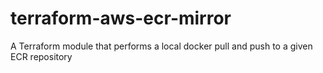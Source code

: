 # terraform-aws-ecr-mirror
A Terraform module that performs a local docker pull and push to a given ECR repository
